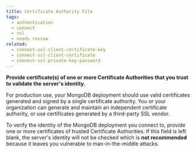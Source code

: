 ```yaml
---
title: Certificate Authority File
tags:
  - authentication
  - connect
  - ssl
  - needs review
related:
  - connect-ssl-client-certificate-key
  - connect-ssl-client-certificate
  - connect-ssl-private-key-password
---
```


<strong>
Provide certificate(s) of one or more Certificate Authorities that you trust
to validate the server's identity.
</strong>

For production use, your MongoDB deployment should use valid certificates
generated and signed by a single certificate authority. You or your organization
can generate and maintain an independent certificate authority, or use
certificates generated by a third-party SSL vendor.

To verify the identity of the MongoDB deployment you connect to, provide
one or more certificates of trusted Certificate Authorities. If this field
is left blank, the server's identity will not be checked which is
**not recommended** because it leaves you vulnerable to man-in-the-middle
attacks.
